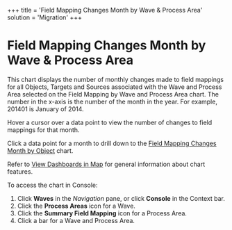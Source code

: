 +++
title = 'Field Mapping Changes Month by Wave & Process Area'
solution = 'Migration'
+++

# Field Mapping Changes Month by Wave & Process Area

This chart displays the number of monthly changes made to field mappings
for all Objects, Targets and Sources associated with the Wave and
Process Area selected on the Field Mapping by Wave and Process Area
chart. The number in the x-axis is the number of the month in the year.
For example, 201401 is January of 2014.

Hover a cursor over a data point to view the number of changes to field
mappings for that month.

Click a data point for a month to drill down to the [Field Mapping
Changes Month by Object](Field_Mapping_Changes_Month_by_Object.htm)
chart.

Refer to [View Dashboards in Map](View_Dashboards_in_Map.htm) for
general information about chart features.

To access the chart in Console:

1.  Click <span style="font-weight: bold;">Waves</span> in the
    <span style="font-style: italic;">Navigation</span> pane, or click
    <span style="font-weight: bold;">Console</span> in the Context bar.
2.  Click the <span style="font-weight: bold;">Process Areas</span> icon
    for a Wave.
3.  Click the <span style="font-weight: bold;">Summary Field
    Mapping</span> icon for a Process Area.
4.  Click a bar for a Wave and Process Area.
